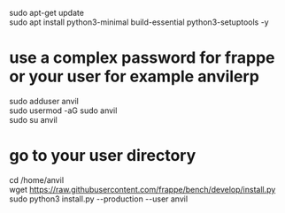 sudo apt-get update <br>
sudo apt install python3-minimal build-essential python3-setuptools -y  <br>
# use a complex password for frappe or your user for example anvilerp
sudo adduser anvil  <br>
sudo usermod -aG sudo anvil  <br>
sudo su anvil  <br>
# go to your user directory
cd /home/anvil   <br>
wget https://raw.githubusercontent.com/frappe/bench/develop/install.py <br>
sudo python3 install.py --production --user anvil

